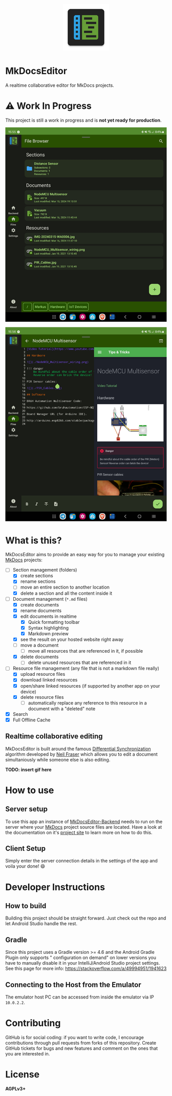 <p align="center" style="font-size: xx-large;">
  <img alt="Logo" src="app/src/main/ic_launcher-web.png" width="144"/> </br>
</p>

# MkDocsEditor

A realtime collaborative editor for MkDocs projects.

# :warning: Work In Progress

This project is still a work in progress and is **not yet ready for production**.

![File-Browser](screenshots/FileBrowser-Wide.jpg)

![Code Editor](screenshots/CodeEditor.jpg)

# What is this?

MkDocsEditor aims to provide an easy way for you to manage your existing [MkDocs](https://www.mkdocs.org/) projects:
* [ ] Section management (folders)
  * [x] create sections
  * [x] rename sections
  * [ ] move an entire section to another location
  * [x] delete a section and all the content inside it
* [ ] Document management (`*.md` files)
  * [x] create documents
  * [x] rename documents
  * [x] edit documents in realtime
    * [x] Quick formatting toolbar
    * [x] Syntax highlighting
    * [x] Markdown preview
  * [x] see the result on your hosted website right away
  * [ ] move a document
    * [ ] move all resources that are referenced in it, if possible
  * [x] delete documents
    * [ ] delete unused resources that are referenced in it
* [ ] Resource file management (any file that is not a markdown file really)
  * [x] upload resource files
  * [x] download linked resources
  * [x] open/share linked resources (if supported by another app on your device)
  * [x] delete resource files
    * [ ] automatically replace any reference to this resource in a document with a "deleted" note
* [x] Search
* [x] Full Offline Cache

## Realtime collaborative editing

MkDocsEditor is built around the famous [Differential Synchronization](https://neil.fraser.name/writing/sync/)
algorithm developed by [Neil Fraser](https://neil.fraser.name/) which allows
you to edit a document simultaniously while someone else is also editing.

**TODO: insert gif here**

# How to use

## Server setup

To use this app an instance of [MkDocsEditor-Backend](https://github.com/MkDocsEditor/MkDocsEditor-Backend) needs to run on the server
where your [MkDocs](https://www.mkdocs.org/) project source files are located.
Have a look at the documentation on it's [project site](https://github.com/MkDocsEditor/MkDocsEditor-Backend) to learn more
on how to do this.

## Client Setup

Simply enter the server connection details in the settings of the app
and voila your done! :smile:

# Developer Instructions

## How to build

Building this project should be straight forward. Just check out the repo and let Android Studio
handle the rest.

## Gradle

Since this project uses a Gradle version >= 4.6 and the Android Gradle Plugin only supports "
configuration on demand" on lower versions you have to manually disable it in your IntelliJ/Android
Studio project settings. See this page for more info: https://stackoverflow.com/a/49994951/1941623

## Connecting to the Host from the Emulator

The emulator host PC can be accessed from inside the emulator via IP `10.0.2.2`.

# Contributing

GitHub is for social coding: if you want to write code, I encourage contributions through pull
requests from forks of this repository. Create GitHub tickets for bugs and new features and comment
on the ones that you are interested in.

# License

**AGPLv3+**
